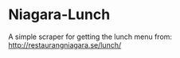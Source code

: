 # Niagara-Lunch
A simple scraper for getting the lunch menu from: http://restaurangniagara.se/lunch/
